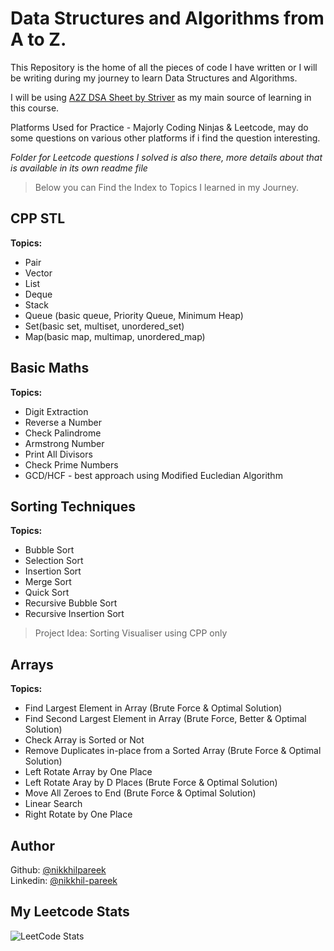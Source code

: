 # Data Structures and Algorithms from A to Z.
This Repository is the home of all the pieces of code I have written or I will be writing during my journey to learn Data Structures and Algorithms. <br> 

I will be using [A2Z DSA Sheet by Striver](https://takeuforward.org/strivers-a2z-dsa-course/strivers-a2z-dsa-course-sheet-2) as my main source of learning in this course. 

Platforms Used for Practice - Majorly Coding Ninjas & Leetcode, may do some questions on various other platforms if i find the question interesting.

*Folder for Leetcode questions I solved is also there, more details about that is available in its own readme file*

> Below you can Find the Index to Topics I learned in my Journey.

## CPP STL
**Topics:** 
- Pair
- Vector
- List
- Deque
- Stack
- Queue (basic queue, Priority Queue, Minimum Heap)
- Set(basic set, multiset, unordered_set)
- Map(basic map, multimap, unordered_map)

## Basic Maths
**Topics:** 
- Digit Extraction
- Reverse a Number
- Check Palindrome
- Armstrong Number
- Print All Divisors
- Check Prime Numbers
- GCD/HCF - best approach using Modified Eucledian Algorithm

## Sorting Techniques
**Topics:**
- Bubble Sort
- Selection Sort
- Insertion Sort
- Merge Sort
- Quick Sort
- Recursive Bubble Sort
- Recursive Insertion Sort
> Project Idea: Sorting Visualiser using CPP only

## Arrays
**Topics:**
- Find Largest Element in Array (Brute Force & Optimal Solution)
- Find Second Largest Element in Array (Brute Force, Better & Optimal Solution)
- Check Array is Sorted or Not
- Remove Duplicates in-place from a Sorted Array (Brute Force & Optimal Solution)
- Left Rotate Array by One Place
- Left Rotate Aray by D Places (Brute Force & Optimal Solution)
- Move All Zeroes to End (Brute Force & Optimal Solution)
- Linear Search
- Right Rotate by One Place

## Author
Github: [@nikkhilpareek](https://www.github.com/nikkhilpareek) <br>
Linkedin: [@nikkhil-pareek](https://www.linkedin.com/in/nikkhil-pareek/)

## My Leetcode Stats
![LeetCode Stats](https://leetcard.jacoblin.cool/Nikkhil-Pareek?theme=dark&font=Archivo)
